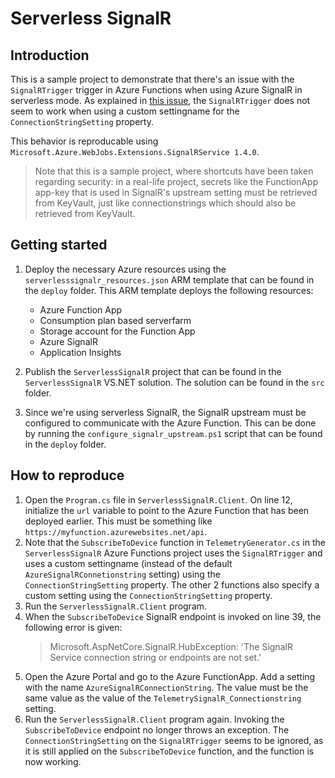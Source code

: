 # Serverless SignalR

## Introduction

This is a sample project to demonstrate that there's an issue with the `SignalRTrigger` trigger in Azure Functions when using Azure SignalR in serverless mode.
As explained in [this issue](https://github.com/Azure/azure-functions-signalrservice-extension/issues/207), the `SignalRTrigger` does not seem to work when using a custom settingname for the `ConnectionStringSetting` property.

This behavior is reproducable using `Microsoft.Azure.WebJobs.Extensions.SignalRService 1.4.0`.

> Note that this is a sample project, where shortcuts have been taken regarding security:  in a real-life project, secrets like the FunctionApp app-key that is used in SignalR's upstream setting must be retrieved from KeyVault, just like connectionstrings which should also be retrieved from KeyVault.

## Getting started

1. Deploy the necessary Azure resources using the `serverlesssignalr_resources.json` ARM template that can be found in the `deploy` folder.  This ARM template deploys the following resources:
   - Azure Function App
   - Consumption plan based serverfarm 
   - Storage account for the Function App
   - Azure SignalR 
   - Application Insights

2. Publish the `ServerlessSignalR` project that can be found in the `ServerlessSignalR` VS.NET solution.  The solution can be found in the `src` folder.

3. Since we're using serverless SignalR, the SignalR upstream must be configured to communicate with the Azure Function.  This can be done by running the `configure_signalr_upstream.ps1` script that can be found in the `deploy` folder.  

## How to reproduce

1. Open the `Program.cs` file in `ServerlessSignalR.Client`.  On line 12, initialize the `url` variable to point to the Azure Function that has been deployed earlier.  This must be something like `https://myfunction.azurewebsites.net/api`.
2. Note that the `SubscribeToDevice` function in `TelemetryGenerator.cs` in the `ServerlessSignalR` Azure Functions project uses the `SignalRTrigger` and uses a custom settingname (instead of the default `AzureSignalRConnetionstring` setting) using the `ConnectionStringSetting` property.  The other 2 functions also specify a custom setting using the `ConnectionStringSetting` property.
3. Run the `ServerlessSignalR.Client` program.
4. When the `SubscribeToDevice` SignalR endpoint is invoked on line 39, the following error is given:
   > Microsoft.AspNetCore.SignalR.HubException: 'The SignalR Service connection string or endpoints are not set.'
5. Open the Azure Portal and go to the Azure FunctionApp.  Add a setting with the name `AzureSignalRConnectionString`.  The value must be the same value as the value of the `TelemetrySignalR_Connectionstring` setting.
6. Run the `ServerlessSignalR.Client` program again.  Invoking the `SubscribeToDevice` endpoint no longer throws an exception.  The `ConnectionStringSetting` on the `SignalRTrigger` seems to be ignored, as it is still applied on the  `SubscribeToDevice` function, and the function is now working.